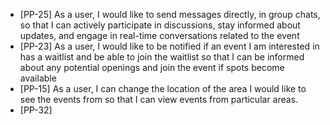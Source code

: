 * [PP-25] As a user, I would like to send messages directly, in group chats, so that I can actively participate in discussions, stay informed about updates, and engage in real-time conversations related to the event
* [PP-23] As a user, I would like to be notified if an event I am interested in has a waitlist and be able to join the waitlist so that I can be informed about any potential openings and join the event if spots become available
* [PP-15] As a user, I can change the location of the area I would like to see the events from so that I can view events from particular areas.
* [PP-32] 

